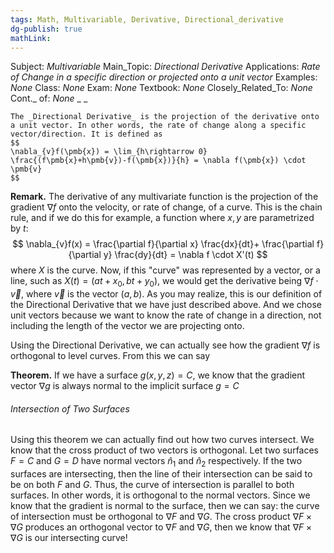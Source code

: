 ```yaml
---
tags: Math, Multivariable, Derivative, Directional_derivative 
dg-publish: true
mathLink: 
---
```

Subject: _Multivariable_
Main\_Topic: _Directional Derivative_
Applications: _Rate of Change in a specific direction or projected onto a unit vector_
Examples: _None_
Class: _None_
Exam: _None_
Textbook: _None_
Closely\_Related\_To: _None_
Cont.\_ of: _None_ 
_
_
```ad-Definition
The _Directional Derivative_ is the projection of the derivative onto a unit vector. In other words, the rate of change along a specific vector/direction. It is defined as
$$
\nabla_{v}f(\pmb{x}) = \lim_{h\rightarrow 0} \frac{(f\pmb{x}+h\pmb{v})-f(\pmb{x})}{h} = \nabla f(\pmb{x}) \cdot \pmb{v}  
$$
```

**Remark.**  The derivative of any multivariate function is the projection of the gradient $\nabla f$ onto the velocity, or rate of change, of a curve. This is the chain rule, and if we do this for example, a function where $x,y$ are parametrized by $t$:
$$
\nabla_{v}f(x) =  \frac{\partial f}{\partial x} \frac{dx}{dt}+ \frac{\partial f}{\partial y} \frac{dy}{dt} = \nabla f \cdot X'(t)
$$
where $X$ is the curve. Now, if this "curve" was represented by a vector, or a line, such as $X(t)=(at+x_{0},bt+y_{0})$, we would get the derivative being $\nabla f \cdot \vec{v}$, where $\vec{v}$ is the vector $(a,b)$. As you may realize, this is our definition of the Directional Derivative that we have just described above. And we chose unit vectors because we want to know the rate of change in a direction, not including the length of the vector we are projecting onto. 

Using the Directional Derivative, we can actually see how the gradient $\nabla f$ is orthogonal to level curves. From this we can say

**Theorem.**  If we have a surface $g(x,y,z)=C$, we know that the gradient vector $\nabla g$ is always normal to the implicit surface $g = C$

###### Intersection of Two Surfaces
Using this theorem we can actually find out how two curves intersect. We know that the cross product of two vectors is orthogonal. Let two surfaces $F=C$ and $G=D$ have normal vectors $\hat n_{1}$ and $\hat n_{2}$ respectively. If the two surfaces are intersecting, then the line of their intersection can be said to be on both $F$ and $G$. Thus, the curve of intersection is parallel to both surfaces. In other words, it is orthogonal to the normal vectors. Since we know that the gradient is normal to the surface, then we can say: the curve of intersection must be orthogonal to $\nabla F$ and $\nabla G$. The cross product $\nabla F \times \nabla G$ produces an orthogonal vector to $\nabla F$ and $\nabla G$, then we know that $\nabla F \times \nabla G$ is our intersecting curve! 